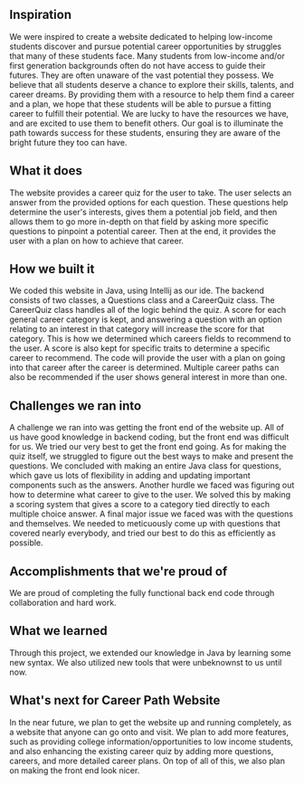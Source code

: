 ## Inspiration
We were inspired to create a website dedicated to helping low-income students discover and pursue potential career opportunities by struggles that many of these students face. Many students from low-income and/or first generation backgrounds often do not have access to guide their futures. They are often unaware of the vast potential they possess. We believe that all students deserve a chance to explore their skills, talents, and career dreams. By providing them with a resource to help them find a career and a plan, we hope that these students will be able to pursue a fitting career to fulfill their potential. We are lucky to have the resources we have, and are excited to use them to benefit others. Our goal is to illuminate the path towards success for these students, ensuring they are aware of the bright future they too can have. 

## What it does
The website provides a career quiz for the user to take. The user selects an answer from the provided options for each question. These questions help determine the user's interests, gives them a potential job field, and then allows them to go more in-depth on that field by asking more specific questions to pinpoint a potential career. Then at the end, it provides the user with a plan on how to achieve that career. 

## How we built it
We coded this website in Java, using Intellij as our ide. The backend consists of two classes, a Questions class and a CareerQuiz class. The CareerQuiz class handles all of the logic behind the quiz. A score for each general career category is kept, and answering a question with an option relating to an interest in that category will increase the score for that category. This is how we determined which careers fields to recommend to the user. A score is also kept for specific traits to determine a specific career to recommend. The code will provide the user with a plan on going into that career after the career is determined. Multiple career paths can also be recommended if the user shows general interest in more than one.

## Challenges we ran into
A challenge we ran into was getting the front end of the website up. All of us have good knowledge in backend coding, but the front end was difficult for us. We tried our very best to get the front end going. As for making the quiz itself, we struggled to figure out the best ways to make and present the questions. We concluded with making an entire Java class for questions, which gave us lots of flexibility in adding and updating important components such as the answers. Another hurdle we faced was figuring out how to determine what career to give to the user. We solved this by making a scoring system that gives a score to a category tied directly to each multiple choice answer. A final major issue we faced was with the questions and themselves. We needed to meticuously come up with questions that covered nearly everybody, and tried our best to do this as efficiently as possible. 

## Accomplishments that we're proud of
We are proud of completing the fully functional back end code through collaboration and hard work. 

## What we learned
Through this project, we extended our knowledge in Java by learning some new syntax. We also utilized new tools that were unbeknownst to us until now. 

## What's next for Career Path Website
In the near future, we plan to get the website up and running completely, as a website that anyone can go onto and visit. We plan to add more features, such as providing college information/opportunities to low income students, and also enhancing the existing career quiz by adding more questions, careers, and more detailed career plans. On top of all of this, we also plan on making the front end look nicer.
